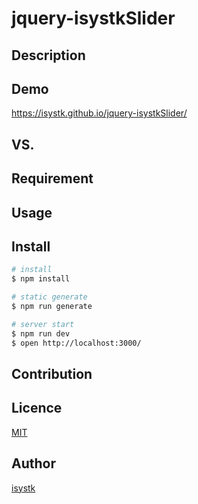 jquery-isystkSlider
====

## Description

## Demo
https://isystk.github.io/jquery-isystkSlider/

## VS. 

## Requirement

## Usage

## Install

``` bash
# install
$ npm install

# static generate
$ npm run generate

# server start
$ npm run dev
$ open http://localhost:3000/
```

## Contribution

## Licence

[MIT](https://github.com/isystk/jquery-isystkSlider/LICENCE)

## Author

[isystk](https://github.com/isystk)


